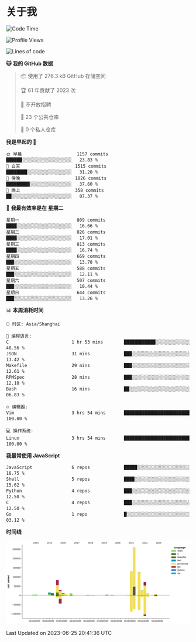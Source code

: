 # 关于我

<!--START_SECTION:waka-->
![Code Time](http://img.shields.io/badge/Code%20Time-767%20hrs%207%20mins-blue)

![Profile Views](http://img.shields.io/badge/%E4%B8%AA%E4%BA%BA%E8%B5%84%E6%96%99%E8%A7%82%E7%9C%8B%E6%AC%A1%E6%95%B0-0-blue)

![Lines of code](https://img.shields.io/badge/%E4%BB%8E%E3%80%8CHello%20World%E3%80%8D%E8%B5%B7%E6%88%91%E5%B7%B2%E7%BB%8F%E5%86%99%E4%BA%86-811.3%20thousand%20%E8%A1%8C%E4%BB%A3%E7%A0%81-blue)

**🐱 我的 GitHub 数据** 

> 📦  使用了 276.3 kB GitHub 存储空间 
 > 
> 🏆 61 年贡献了 2023 次
 > 
> 🚫 不开放招聘
 > 
> 📜 23 个公共仓库 
 > 
> 🔑 0 个私人仓库 
 > 
**我是早起的 🐤** 

```text
🌞 早晨                     1157 commits        ██████░░░░░░░░░░░░░░░░░░░   23.83 % 
🌆 白天                     1515 commits        ████████░░░░░░░░░░░░░░░░░   31.20 % 
🌃 傍晚                     1826 commits        █████████░░░░░░░░░░░░░░░░   37.60 % 
🌙 晚上                     358 commits         ██░░░░░░░░░░░░░░░░░░░░░░░   07.37 % 
```
📅 **我最有效率是在 星期二** 

```text
星期一                      809 commits         ████░░░░░░░░░░░░░░░░░░░░░   16.66 % 
星期二                      826 commits         ████░░░░░░░░░░░░░░░░░░░░░   17.01 % 
星期三                      813 commits         ████░░░░░░░░░░░░░░░░░░░░░   16.74 % 
星期四                      669 commits         ███░░░░░░░░░░░░░░░░░░░░░░   13.78 % 
星期五                      588 commits         ███░░░░░░░░░░░░░░░░░░░░░░   12.11 % 
星期六                      507 commits         ███░░░░░░░░░░░░░░░░░░░░░░   10.44 % 
星期日                      644 commits         ███░░░░░░░░░░░░░░░░░░░░░░   13.26 % 
```


📊 **本周消耗时间** 

```text
🕑︎ 时区: Asia/Shanghai

💬 编程语言: 
C                        1 hr 53 mins        ████████████░░░░░░░░░░░░░   48.56 % 
JSON                     31 mins             ███░░░░░░░░░░░░░░░░░░░░░░   13.42 % 
Makefile                 29 mins             ███░░░░░░░░░░░░░░░░░░░░░░   12.61 % 
RPMSpec                  28 mins             ███░░░░░░░░░░░░░░░░░░░░░░   12.10 % 
Bash                     16 mins             ██░░░░░░░░░░░░░░░░░░░░░░░   06.83 % 

🔥 编辑器: 
Vim                      3 hrs 54 mins       █████████████████████████   100.00 % 

💻 操作系统: 
Linux                    3 hrs 54 mins       █████████████████████████   100.00 % 
```

**我最常使用 JavaScript** 

```text
JavaScript               6 repos             █████░░░░░░░░░░░░░░░░░░░░   18.75 % 
Shell                    5 repos             ████░░░░░░░░░░░░░░░░░░░░░   15.62 % 
Python                   4 repos             ███░░░░░░░░░░░░░░░░░░░░░░   12.50 % 
C                        4 repos             ███░░░░░░░░░░░░░░░░░░░░░░   12.50 % 
Go                       1 repo              █░░░░░░░░░░░░░░░░░░░░░░░░   03.12 % 
```



**时间线**

![Lines of Code chart](https://raw.githubusercontent.com/Arondight/Arondight/master/assets/bar_graph.png)


 Last Updated on 2023-06-25 20:41:36 UTC
<!--END_SECTION:waka-->
